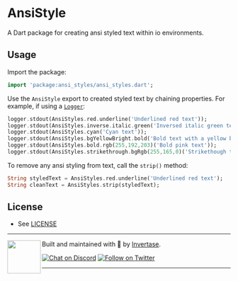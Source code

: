 # AnsiStyle

A Dart package for creating ansi styled text within io environments.

## Usage

Import the package:

```dart
import 'package:ansi_styles/ansi_styles.dart';
```

Use the `AnsiStyle` export to created styled text by chaining properties. For example, if using
a [`Logger`](https://pub.dev/documentation/cli_util/latest/cli_logging/Logger-class.html):

```dart
logger.stdout(AnsiStyles.red.underline('Underlined red text'));
logger.stdout(AnsiStyles.inverse.italic.green('Inversed italic green text'));
logger.stdout(AnsiStyles.cyan('Cyan text'));
logger.stdout(AnsiStyles.bgYellowBright.bold('Bold text with a yellow background'));
logger.stdout(AnsiStyles.bold.rgb(255,192,203)('Bold pink text'));
logger.stdout(AnsiStyles.strikethrough.bgRgb(255,165,0)('Strikethough text with an orange background'));
```

To remove any ansi styling from text, call the `strip()` method:

```dart
String styledText = AnsiStyles.red.underline('Underlined red text');
String cleanText = AnsiStyles.strip(styledText);
```

## License

- See [LICENSE](/LICENSE)

---

<p>
  <img align="left" width="75px" src="https://static.invertase.io/assets/invertase-logo-small.png">
  <p align="left">
    Built and maintained with 💛 by <a href="https://invertase.io">Invertase</a>.
  </p>
  <p align="left">
    <a href="https://invertase.link/discord"><img src="https://img.shields.io/discord/295953187817521152.svg?style=flat-square&colorA=7289da&label=Chat%20on%20Discord" alt="Chat on Discord"></a>
    <a href="https://twitter.com/invertaseio"><img src="https://img.shields.io/twitter/follow/invertaseio.svg?style=flat-square&colorA=1da1f2&colorB=&label=Follow%20on%20Twitter" alt="Follow on Twitter"></a>
  </p>
</p>

---
